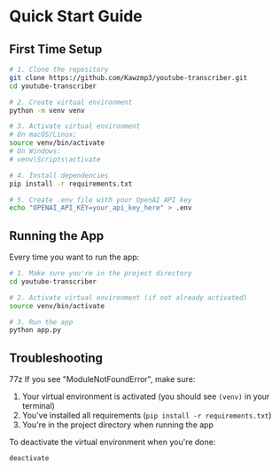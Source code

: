 # Quick Start Guide

## First Time Setup

```bash
# 1. Clone the repository
git clone https://github.com/Kawzmp3/youtube-transcriber.git
cd youtube-transcriber

# 2. Create virtual environment
python -m venv venv

# 3. Activate virtual environment
# On macOS/Linux:
source venv/bin/activate
# On Windows:
# venv\Scripts\activate

# 4. Install dependencies
pip install -r requirements.txt

# 5. Create .env file with your OpenAI API key
echo "OPENAI_API_KEY=your_api_key_here" > .env
```

## Running the App

Every time you want to run the app:

```bash
# 1. Make sure you're in the project directory
cd youtube-transcriber

# 2. Activate virtual environment (if not already activated)
source venv/bin/activate

# 3. Run the app
python app.py
```

## Troubleshooting
77z
If you see "ModuleNotFoundError", make sure:
1. Your virtual environment is activated (you should see `(venv)` in your terminal)
2. You've installed all requirements (`pip install -r requirements.txt`)
3. You're in the project directory when running the app

To deactivate the virtual environment when you're done:
```bash
deactivate
``` 